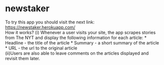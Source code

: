 # newstaker
To try this app you should visit the next link: https://newstaker.herokuapp.com/
<br>
How it works? (i) Whenever a user visits your site, the app scrapes stories from The NYT and display the following information for each article:  * Headline - the title of the article * Summary - a short summary of the article * URL - the url to the original article
<br> 
(ii)Users are also able to leave comments on the articles displayed and revisit them later. 
